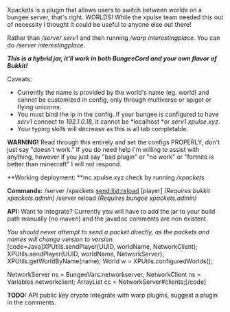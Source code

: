Xpackets is a plugin that allows users to switch between worlds on a bungee server, that's right. WORLDS! While the xpulse team needed this out of necessity I thought it could be useful to anyone else out there!

Rather than */server serv1* and then running */warp interestingplace*.
You can do */server interestingplace*.

***This is a hybrid jar, it'll work in both BungeeCord and your own flavor of Bukkit!***

Caveats:
- Currently the name is provided by the world's name (eg. world) and cannot be customized in config, only through multiverse or spigot or flying unicorns.
- You must bind the ip in the config. If your bungee is configured to have *serv1* connect to *192.1.0.18*, it cannot be *localhost *or *serv1.xpulse.xyz*.
- Your typing skills will decrease as this is all tab completable.

**WARNING!**
Read through this entirely and set the configs PROPERLY, don't just say "doesn't work."
If you do need help i'm willing to assist with anything, however if you just say "bad plugin" or "no work" or "fortnite is better than minecraft" I will not respond.

**Working deployment: **mc.xpulse.xyz check by running */xpackets*

**Commands:**
/server <world>
/xpackets <send:list:reload> [player] *(Requires bukkit* *xpackets.admin)*
/server reload *(Requires bungee xpackets.admin)*

**API:**
Want to integrate?
Currently you will have to add the jar to your build path manually (no maven) and the javadoc comments are non existent.

*You should never attempt to send a packet directly, as the packets and names will change version to version.*
[code=Java]XPUtils.sendPlayer(UUID, worldName, NetworkClient);
XPUtils.sendPlayer(UUID, worldName, NetworkServer);
XPUtils.getWorldByName(name);
World w = XPUtils.configuredWorlds();

NetworkServer ns = BungeeVars.networkserver;
NetworkClient ns = Variables.networkclient;
ArrayList<ClientConnection> cc = NetworkServer#clients;[/code]

**TODO:**
API
public key crypto
Integrate with warp plugins, suggest a plugin in the comments.
